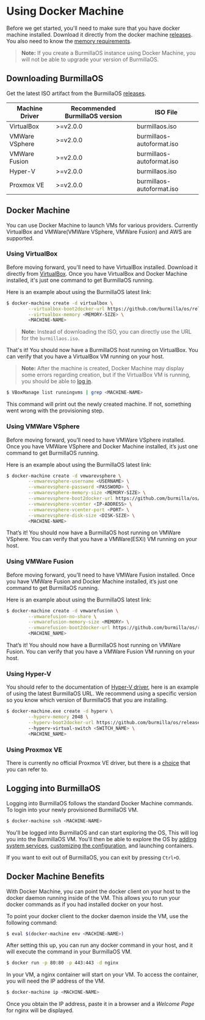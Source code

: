 # Using Docker Machine

Before we get started, you'll need to make sure that you have docker machine installed. Download it directly from the docker machine [releases](https://github.com/docker/machine/releases).
You also need to know the [memory requirements](#hardware-requirements).

> **Note:** If you create a BurmillaOS instance using Docker Machine, you will not be able to upgrade your version of BurmillaOS.

## Downloading BurmillaOS

Get the latest ISO artifact from the BurmillaOS [releases](https://github.com/burmilla/os).

Machine Driver | Recommended BurmillaOS version | ISO File
-------------- | ----------------------------- | -------------------------------------------------------------
VirtualBox     | >=v2.0.0 | burmillaos.iso
VMWare VSphere | >=v2.0.0 | burmillaos-autoformat.iso
VMWare Fusion  | >=v2.0.0 | burmillaos-autoformat.iso
Hyper-V        | >=v2.0.0 | burmillaos.iso
Proxmox VE     | >=v2.0.0 | burmillaos-autoformat.iso

## Docker Machine

You can use Docker Machine to launch VMs for various providers. Currently VirtualBox and VMWare(VMWare VSphere, VMWare Fusion) and AWS are supported.

### Using VirtualBox

Before moving forward, you'll need to have VirtualBox installed. Download it directly from [VirtualBox](https://www.virtualbox.org/wiki/Downloads). Once you have VirtualBox and Docker Machine installed, it's just one command to get BurmillaOS running.

Here is an example about using the BurmillaOS latest link:

```bash
$ docker-machine create -d virtualbox \
        --virtualbox-boot2docker-url https://github.com/burmilla/os/releases/download/<version>/burmillaos.iso \
        --virtualbox-memory <MEMORY-SIZE> \
        <MACHINE-NAME>
```

> **Note:** Instead of downloading the ISO, you can directly use the URL for the `burmillaos.iso`.

That's it! You should now have a BurmillaOS host running on VirtualBox. You can verify that you have a VirtualBox VM running on your host.

> **Note:** After the machine is created, Docker Machine may display some errors regarding creation, but if the VirtualBox VM is running, you should be able to [log in](#logging-into-burmillaos).

```bash
$ VBoxManage list runningvms | grep <MACHINE-NAME>
```

This command will print out the newly created machine. If not, something went wrong with the provisioning step.

### Using VMWare VSphere

Before moving forward, you’ll need to have VMWare VSphere installed. Once you have VMWare VSphere and Docker Machine installed, it’s just one command to get BurmillaOS running.

Here is an example about using the BurmillaOS latest link:

```bash
$ docker-machine create -d vmwarevsphere \
        --vmwarevsphere-username <USERNAME> \
        --vmwarevsphere-password <PASSWORD> \
        --vmwarevsphere-memory-size <MEMORY-SIZE> \
        --vmwarevsphere-boot2docker-url https://github.com/burmilla/os/releases/download/<version>/burmillaos-autoformat.iso \
        --vmwarevsphere-vcenter <IP-ADDRESS> \
        --vmwarevsphere-vcenter-port <PORT> \
        --vmwarevsphere-disk-size <DISK-SIZE> \
        <MACHINE-NAME>
```

That’s it! You should now have a BurmillaOS host running on VMWare VSphere. You can verify that you have a VMWare(ESXi) VM running on your host.

### Using VMWare Fusion

Before moving forward, you’ll need to have VMWare Fusion installed. Once you have VMWare Fusion and Docker Machine installed, it’s just one command to get BurmillaOS running.

Here is an example about using the BurmillaOS latest link:

```bash
$ docker-machine create -d vmwarefusion \
        --vmwarefusion-no-share \
        --vmwarefusion-memory-size <MEMORY> \
        --vmwarefusion-boot2docker-url https://github.com/burmilla/os/releases/download/<version>/burmillaos-autoformat.iso \
        <MACHINE_NAME>
```

That’s it! You should now have a BurmillaOS host running on VMWare Fusion. You can verify that you have a VMWare Fusion VM running on your host.

### Using Hyper-V

You should refer to the documentation of [Hyper-V driver](https://docs.docker.com/machine/drivers/hyper-v/), here is an example of using the latest BurmillaOS URL. We recommend using a specific version so you know which version of BurmillaOS that you are installing.

```bash
$ docker-machine.exe create -d hyperv \
        --hyperv-memory 2048 \
        --hyperv-boot2docker-url https://github.com/burmilla/os/releases/download/<version>/burmillaos.iso
        --hyperv-virtual-switch <SWITCH_NAME> \
        <MACHINE_NAME>
```
### Using Proxmox VE

There is currently no official Proxmox VE driver, but there is a [choice](https://github.com/lnxbil/docker-machine-driver-proxmox-ve) that you can refer to.

## Logging into BurmillaOS

Logging into BurmillaOS follows the standard Docker Machine commands. To login into your newly provisioned BurmillaOS VM.

```bash
$ docker-machine ssh <MACHINE-NAME>
```

You'll be logged into BurmillaOS and can start exploring the OS, This will log you into the BurmillaOS VM. You'll then be able to explore the OS by [adding system services](/docs/system-services/), [customizing the configuration](/docs/configuration/base), and launching containers.

If you want to exit out of BurmillaOS, you can exit by pressing `Ctrl+D`.

## Docker Machine Benefits

With Docker Machine, you can point the docker client on your host to the docker daemon running inside of the VM. This allows you to run your docker commands as if you had installed docker on your host.

To point your docker client to the docker daemon inside the VM, use the following command:

```bash
$ eval $(docker-machine env <MACHINE-NAME>)
```

After setting this up, you can run any docker command in your host, and it will execute the command in your BurmillaOS VM.

```bash
$ docker run -p 80:80 -p 443:443 -d nginx
```

In your VM, a nginx container will start on your VM. To access the container, you will need the IP address of the VM.

```bash
$ docker-machine ip <MACHINE-NAME>
```

Once you obtain the IP address, paste it in a browser and a _Welcome Page_ for nginx will be displayed.
